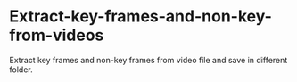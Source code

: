 # Extract-key-frames-and-non-key-from-videos
Extract key frames and non-key frames from video file and save in different folder.
